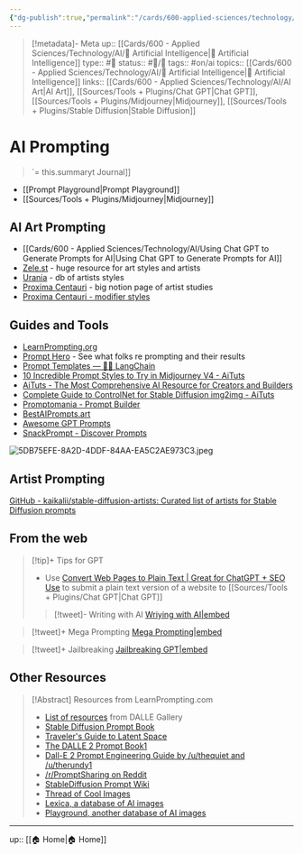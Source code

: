 ```yaml
---
{"dg-publish":true,"permalink":"/cards/600-applied-sciences/technology/ai/ai-prompting/","title":"AI Prompting"}
---
```


> [!metadata]- Meta
> up:: [[Cards/600 - Applied Sciences/Technology/AI/🤖 Artificial Intelligence\|🤖 Artificial Intelligence]]
> type:: #📝 
> status:: #📝/🌿 
> tags::  #on/ai 
> topics:: [[Cards/600 - Applied Sciences/Technology/AI/🤖 Artificial Intelligence\|🤖 Artificial Intelligence]]
> links:: [[Cards/600 - Applied Sciences/Technology/AI/AI Art\|AI Art]], [[Sources/Tools + Plugins/Chat GPT\|Chat GPT]], [[Sources/Tools + Plugins/Midjourney\|Midjourney]], [[Sources/Tools + Plugins/Stable Diffusion\|Stable Diffusion]]

# AI Prompting

> `= this.summary[](Midjourney.md)t Journal]]
- [[Prompt Playground\|Prompt Playground]]
- [[Sources/Tools + Plugins/Midjourney\|Midjourney]]

## AI Art Prompting
- [[Cards/600 - Applied Sciences/Technology/AI/Using Chat GPT to Generate Prompts for AI\|Using Chat GPT to Generate Prompts for AI]]
- [Zele.st](https://zele.st/NovelAI/) - huge resource for art styles and artists 
- [Urania](https://www.urania.ai/top-sd-artists) - db of artists styles
- [Proxima Centauri](https://proximacentaurib.notion.site/e28a4f8d97724f14a784a538b8589e7d?v=ab624266c6a44413b42a6c57a41d828c) - big notion page of artist studies
- [Proxima Centauri - modifier styles](https://proximacentaurib.notion.site/2b07d3195d5948c6a7e5836f9d535592?v=b5b75a67cc52483c9965cfc141f6f582)
## Guides and Tools
- [LearnPrompting.org](https://learnprompting.org/docs/intro)
- [Prompt Hero](http://prompthero.com) - See what folks re prompting and their results
- [Prompt Templates — 🦜🔗 LangChain](https://langchain.readthedocs.io/en/latest/modules/prompts.html)
- [10 Incredible Prompt Styles to Try in Midjourney V4 - AiTuts](https://aituts.com/midjourney-v4-prompts-to-try/)
- [AiTuts - The Most Comprehensive AI Resource for Creators and Builders](https://aituts.com/)
- [Complete Guide to ControlNet for Stable Diffusion img2img - AiTuts](https://aituts.com/controlnet/)
- [Promptomania - Prompt Builder](https://promptomania.com/prompt-builder/)
- [BestAIPrompts.art](https://bestaiprompts.art/midjourney/architecture-prompts)
- [Awesome GPT Prompts](https://github.com/f/awesome-chatgpt-prompts)
- [SnackPrompt - Discover Prompts](https://snackprompt.com/)

![5DB75EFE-8A2D-4DDF-84AA-EA5C2AE973C3.jpeg](/img/user/Extras/Attachments/5DB75EFE-8A2D-4DDF-84AA-EA5C2AE973C3.jpeg)
## Artist Prompting

[GitHub - kaikalii/stable-diffusion-artists: Curated list of artists for Stable Diffusion prompts](https://github.com/kaikalii/stable-diffusion-artists)

## From the web

> [!tip]+ Tips for GPT
> - Use [Convert Web Pages to Plain Text | Great for ChatGPT + SEO Use](https://totheweb.com/learning_center/tools-convert-html-text-to-plain-text-for-content-review/) to submit a plain text version of a website to [[Sources/Tools + Plugins/Chat GPT\|Chat GPT]]
>
> > [!tweet]- Writing with AI
> > [Wriying with AI|embed](https://twitter.com/itsadityabansal/status/1628389661730283525?s=46&t=ltXPd0UXMbjM40a6oiE7aQ)

> [!tweet]+ Mega Prompting
> [Mega Prompting|embed](https://twitter.com/thatroblennon/status/1637497374372425734?s=61&t=gyRX2W0x81b80X8f34EMoQ)

> [!tweet]+ Jailbreaking
> [Jailbreaking GPT|embed](https://twitter.com/alexalbert__/status/1637145220256264192?s=46&t=ltXPd0UXMbjM40a6oiE7aQ)


## Other Resources

> [!Abstract] Resources from LearnPrompting.com
> -   [List of resources](https://dallery.gallery/prompt-resources-tools-ai-art/) from DALLE Gallery
> -   [Stable Diffusion Prompt Book](https://stability.ai/sdv2-prompt-book)
> -   [Traveler's Guide to Latent Space](https://sweet-hall-e72.notion.site/A-Traveler-s-Guide-to-the-Latent-Space-85efba7e5e6a40e5bd3cae980f30235f)
> -   [The DALLE 2 Prompt Book](https://dallery.gallery/the-dalle-2-prompt-book/)[1](https://learnprompting.org/docs/intro#fn-1)
> -   [Dall-E 2 Prompt Engineering Guide by /u/thequiet and /u/therundy1](https://docs.google.com/document/d/11WlzjBT0xRpQhP9tFMtxzd0q6ANIdHPUBkMV-YB043U/edit)
> -   [/r/PromptSharing on Reddit](https://www.reddit.com/r/PromptSharing/)
> -   [StableDiffusion Prompt Wiki](https://www.reddit.com/r/StableDiffusion/wiki/tutorials)
> -   [Thread of Cool Images](https://twitter.com/ivonatau/status/1605681809680830464)
> -   [Lexica, a database of AI images](https://lexica.art/)
> -   [Playground, another database of AI images](https://playgroundai.com/)






---
up:: [[🏠 Home\|🏠 Home]]

